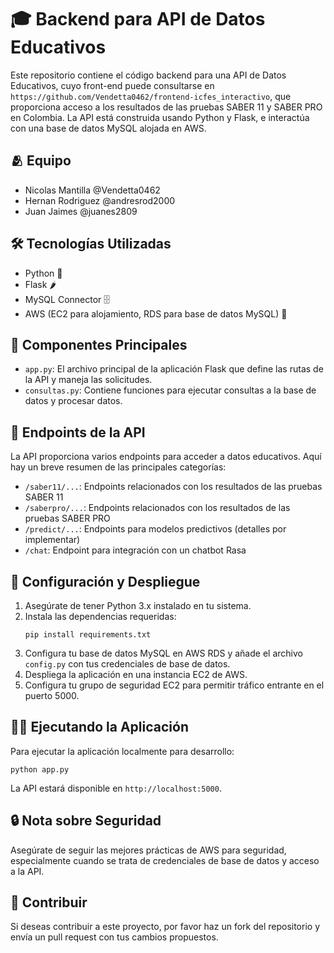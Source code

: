 # 🎓 Backend para API de Datos Educativos

Este repositorio contiene el código backend para una API de Datos Educativos, cuyo front-end puede consultarse en `https://github.com/Vendetta0462/frontend-icfes_interactivo`, que proporciona acceso a los resultados de las pruebas SABER 11 y SABER PRO en Colombia. La API está construida usando Python y Flask, e interactúa con una base de datos MySQL alojada en AWS.

## 🫂 Equipo
- Nicolas Mantilla @Vendetta0462
- Hernan Rodriguez @andresrod2000
- Juan Jaimes @juanes2809

## 🛠️ Tecnologías Utilizadas

- Python 🐍
- Flask 🌶️
- MySQL Connector 🗄️
- AWS (EC2 para alojamiento, RDS para base de datos MySQL) 🚀

## 📁 Componentes Principales

- `app.py`: El archivo principal de la aplicación Flask que define las rutas de la API y maneja las solicitudes.
- `consultas.py`: Contiene funciones para ejecutar consultas a la base de datos y procesar datos.

## 🔗 Endpoints de la API

La API proporciona varios endpoints para acceder a datos educativos. Aquí hay un breve resumen de las principales categorías:

- `/saber11/...`: Endpoints relacionados con los resultados de las pruebas SABER 11
- `/saberpro/...`: Endpoints relacionados con los resultados de las pruebas SABER PRO
- `/predict/...`: Endpoints para modelos predictivos (detalles por implementar)
- `/chat`: Endpoint para integración con un chatbot Rasa

## 🚀 Configuración y Despliegue

1. Asegúrate de tener Python 3.x instalado en tu sistema.
2. Instala las dependencias requeridas:
   ```
   pip install requirements.txt
   ```
3. Configura tu base de datos MySQL en AWS RDS y añade el archivo `config.py` con tus credenciales de base de datos.
4. Despliega la aplicación en una instancia EC2 de AWS.
5. Configura tu grupo de seguridad EC2 para permitir tráfico entrante en el puerto 5000.

## 🏃‍♂️ Ejecutando la Aplicación

Para ejecutar la aplicación localmente para desarrollo:

```
python app.py
```

La API estará disponible en `http://localhost:5000`.

## 🔒 Nota sobre Seguridad

Asegúrate de seguir las mejores prácticas de AWS para seguridad, especialmente cuando se trata de credenciales de base de datos y acceso a la API.

## 🤝 Contribuir

Si deseas contribuir a este proyecto, por favor haz un fork del repositorio y envía un pull request con tus cambios propuestos.